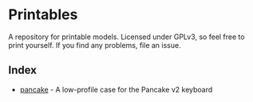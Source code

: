 # Printables

A repository for printable models. Licensed under GPLv3, so feel free to print yourself. If you find any problems, file an issue.

## Index

- [pancake](./pancake) - A low-profile case for the Pancake v2 keyboard
